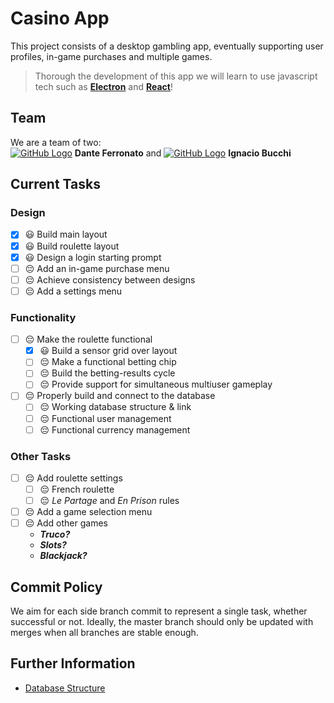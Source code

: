 # Casino App
This project consists of a desktop gambling app, eventually supporting user profiles, in-game purchases and multiple games.
> Thorough the development of this app we will learn to use javascript tech such as
**[Electron](https://github.com/electron)** and **[React](https://github.com/facebook/react)**!

## Team
We are a team of two:\
[![GitHub Logo](https://docs.github.com/assets/cb-803/images/site/favicon.svg)](https://github.com/DanteFerronato) **Dante Ferronato** and [![GitHub Logo](https://docs.github.com/assets/cb-803/images/site/favicon.svg)](https://github.com/NachoBOkita1) **Ignacio Bucchi**

## Current Tasks
### Design
+ [x] 😃 Build main layout
+ [x] 😃 Build roulette layout
+ [x] 😃 Design a login starting prompt
+ [ ] 😔 Add an in-game purchase menu
+ [ ] 😔 Achieve consistency between designs
+ [ ] 😔 Add a settings menu

### Functionality
+ [ ] 😔 Make the roulette functional
    + [x] 😃 Build a sensor grid over layout
    + [ ] 😔 Make a functional betting chip
    + [ ] 😔 Build the betting-results cycle
    + [ ] 😔 Provide support for simultaneous multiuser gameplay
+ [ ] 😔 Properly build and connect to the database
    + [ ] 😔 Working database structure & link
    + [ ] 😔 Functional user management
    + [ ] 😔 Functional currency management

### Other Tasks
+ [ ] 😔 Add roulette settings
    + [ ] 😔 French roulette
    + [ ] 😔 _Le Partage_ and _En Prison_ rules
+ [ ] 😔 Add a game selection menu
+ [ ] 😔 Add other games
    + **_Truco?_**
    + **_Slots?_**
    + **_Blackjack?_**

## Commit Policy
We aim for each side branch commit to represent a single task, whether successful or not.
Ideally, the master branch should only be updated with merges when all branches are stable enough.

## Further Information
+ [Database Structure](/DB/README.md)

[<img src="https://www.creativefabrica.com/wp-content/uploads/2021/03/12/easter-egg-flat-icon-pink-Graphics-9496393-1.png" width="10px" height="10px">](https://www.aciprensa.com/imagespp/CarlosMenem-dominiopublico-14022021.jpg)